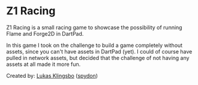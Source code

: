 # Z1 Racing

Z1 Racing is a small racing game to showcase the possibility of running
Flame and Forge2D in DartPad.

In this game I took on the challenge to build a game completely without
assets, since you can't have assets in DartPad (yet).
I could of course have pulled in network assets, but decided that the
challenge of not having any assets at all made it more fun.

Created by: [Lukas Klingsbo](https://twitter.com/spyd0n)
([spydon](https://github.com/spydon))
